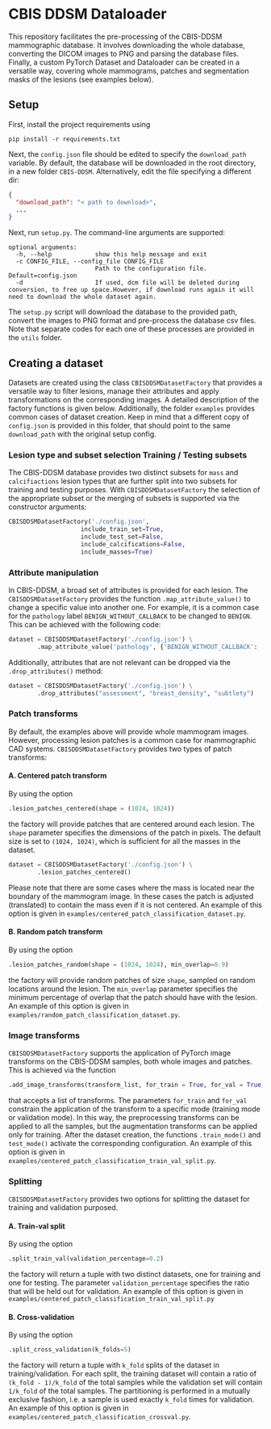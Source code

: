 # CBIS DDSM Dataloader

This repository facilitates the pre-processing of the CBIS-DDSM mammographic database.
It involves downloading the whole database, converting the DICOM images to PNG and parsing the database files.
Finally, a custom PyTorch Dataset and Dataloader can be created in a versatile way, covering whole mammograms, patches
and segmentation masks of the lesions (see examples below).

## Setup
First, install the project requirements using

```shell
pip install -r requirements.txt
```
Next, the `config.json` file should be edited to specify the `download_path` variable.
By default, the database will be downloaded in the root directory, in a new folder `CBIS-DDSM`. Alternatively, edit
the file specifying a different dir:
```json lines
{
  "download_path": "< path to download>",
  ...
}
```
Next, run `setup.py`. The command-line arguments are supported:
```shell
optional arguments:
  -h, --help            show this help message and exit
  -c CONFIG_FILE, --config_file CONFIG_FILE
                        Path to the configuration file. Default=config.json
  -d                    If used, dcm file will be deleted during conversion, to free up space.However, if download runs again it will need to download the whole dataset again.
```
The `setup.py` script will download the database to the provided path, convert 
the images to PNG format and pre-process the database csv files. Note that separate codes for each one of these 
processes are provided in the `utils` folder.

## Creating a dataset
Datasets are created using the class `CBISDDSMDatasetFactory` that provides a versatile way to filter lesions,
manage their attributes and apply transformations on the corresponding images. A detailed description of the factory
functions is given below. Additionally, the folder `examples` provides common cases of dataset creation. Keep in mind that a different copy of `config.json` is
provided in this folder, that should point to the same `download_path` with the original setup config.

### Lesion type and subset selection Training / Testing subsets
The CBIS-DDSM database provides two distinct subsets for `mass` and `calcifiactions` lesion types
that are further split into two subsets for training and testing purposes. 
With `CBISDDSMDatasetFactory` the selection of the appropriate subset or the merging of subsets is 
supported via the constructor arguments:

```python
CBISDDSMDatasetFactory('./config.json', 
                    include_train_set=True,
                    include_test_set=False,
                    include_calcifications=False,
                    include_masses=True)

```

### Attribute manipulation
In CBIS-DDSM, a broad set of attributes is provided for each lesion. The `CBISDDSMDatasetFactory` provides the function
`.map_attribute_value()` to change a specific value into another one. For example, it is a common case for the 
`pathology` label `BENIGN_WITHOUT_CALLBACK` to be changed to `BENIGN`. This can be achieved with the following code:
```python
dataset = CBISDDSMDatasetFactory('./config.json') \
        .map_attribute_value('pathology', {'BENIGN_WITHOUT_CALLBACK': 'BENIGN'})
```
Additionally, attributes that are not relevant can be dropped via the `.drop_attributes()` method:

```python
dataset = CBISDDSMDatasetFactory('./config.json') \
        .drop_attributes("assessment", "breast_density", "subtlety")
```

### Patch transforms

By default, the examples above will provide whole mammogram images. However, processing lesion patches is a common case
for mammographic CAD systems. `CBISDDSMDatasetFactory` provides two types of patch transforms:

#### A. Centered patch transform
By using the option 
```python
.lesion_patches_centered(shape = (1024, 1024))
``` 
the factory will provide patches that are centered around each lesion.
The `shape` parameter specifies the dimensions of the patch in pixels. 
The default size is set to `(1024, 1024)`, which is sufficient for all the masses in the dataset.

```python
dataset = CBISDDSMDatasetFactory('./config.json') \
        .lesion_patches_centered()
```
Please note that there are some cases where the mass is located near the boundary of the mammogram image. 
In these cases the patch is adjusted (translated) to contain the mass even if it is not centered.
An example of this option is given in `examples/centered_patch_classification_dataset.py`.
#### B. Random patch transform
By using the option 
```python
.lesion_patches_random(shape = (1024, 1024), min_overlap=0.9)
```
the factory will provide random patches of size `shape`, sampled on random locations around the lesion. 
The `min_overlap` parameter specifies the minimum percentage of overlap that the patch should have with the lesion.
An example of this option is given in `examples/random_patch_classification_dataset.py`.
### Image transforms
`CBISDDSMDatasetFactory` supports the application of PyTorch image transforms on the CBIS-DDSM samples,
both whole images and patches. This is achieved via the function
```python
.add_image_transforms(transform_list, for_train = True, for_val = True)
```
that accepts a list of transforms. The parameters `for_train` and `for_val` constrain the application of the 
transform to a specific mode (training mode or validation mode). In this way, the preprocessing transforms can be applied
to all the samples, but the augmentation transforms can be applied only for training.
After the dataset creation, the functions `.train_mode()` and `test_mode()` activate the corresponding configuration.
An example of this option is given in `examples/centered_patch_classification_train_val_split.py`.
### Splitting
`CBISDDSMDatasetFactory` provides two options for splitting the dataset for training and validation 
purposed. 

#### A. Train-val split
By using the option
```python
.split_train_val(validation_percentage=0.2)
```
the factory will return a tuple with two distinct datasets, one for training and one for testing. 
The parameter `validation_percentage` specifies the ratio that will be held out for validation.
An example of this option is given in `examples/centered_patch_classification_train_val_split.py`
#### B. Cross-validation
By using the option
```python
.split_cross_validation(k_folds=5)
```
the factory will return a tuple with `k_fold` splits of the dataset in training/validation. For each split, the training
dataset will contain a ratio of `(k_fold - 1)/k_fold` of the total samples while the validation set will
contain `1/k_fold` of the total samples. The partitioning is performed in a mutually exclusive fashion, i.e. 
a sample is used exactly `k_fold` times for validation. An example of this option is given in 
`examples/centered_patch_classification_crossval.py`.